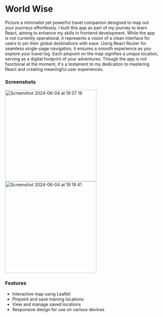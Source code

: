 # World Wise


Picture a minimalist yet powerful travel companion designed to map out your journeys effortlessly. I built this app as part of my journey to learn React, aiming to enhance my skills in frontend development. While the app is not currently operational, it represents a vision of a clean interface for users to pin their global destinations with ease. Using React Router for seamless single-page navigation, it ensures a smooth experience as you explore your travel log. Each pinpoint on the map signifies a unique location, serving as a digital footprint of your adventures. Though the app is not functional at the moment, it's a testament to my dedication to mastering React and creating meaningful user experiences.





### Screenshots
<img width="300" alt="Screenshot 2024-06-04 at 19 07 16" src="https://github.com/flmm87/worldwise/assets/116169576/85813449-abea-4e15-a6f5-de2577a8a28d"> <img width="300" alt="Screenshot 2024-06-04 at 19 19 41" src="https://github.com/flmm87/worldwise/assets/116169576/1be2d799-9433-46fc-9342-0fe57a99c89a">

### Features

- Interactive map using Leaflet
- Pinpoint and save training locations
- View and manage saved locations
- Responsive design for use on various devices
